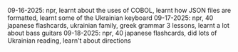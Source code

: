 09-16-2025: npr, learnt about the uses of COBOL, learnt how JSON files are formatted, learnt some of the Ukrainian keyboard
09-17-2025: npr, 40 japanese flashcards, ukrainian family, greek grammar 3 lessons, learnt a lot about bass guitars
09-18-2025: npr, 40 japanese flashcards, did lots of Ukrainian reading, learn't about directions